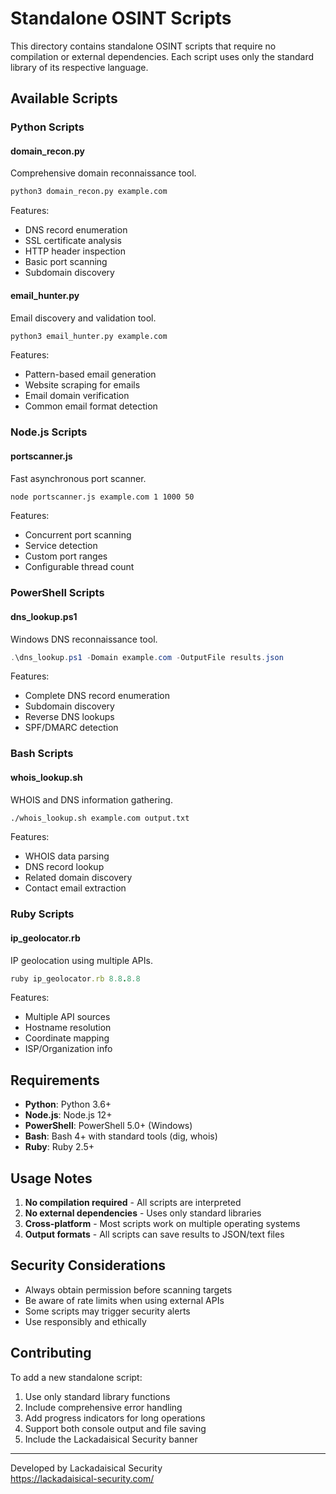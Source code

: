 # Standalone OSINT Scripts

This directory contains standalone OSINT scripts that require no compilation or external dependencies. Each script uses only the standard library of its respective language.

## Available Scripts

### Python Scripts

#### domain_recon.py
Comprehensive domain reconnaissance tool.
```bash
python3 domain_recon.py example.com
```
Features:
- DNS record enumeration
- SSL certificate analysis
- HTTP header inspection
- Basic port scanning
- Subdomain discovery

#### email_hunter.py
Email discovery and validation tool.
```bash
python3 email_hunter.py example.com
```
Features:
- Pattern-based email generation
- Website scraping for emails
- Email domain verification
- Common email format detection

### Node.js Scripts

#### portscanner.js
Fast asynchronous port scanner.
```bash
node portscanner.js example.com 1 1000 50
```
Features:
- Concurrent port scanning
- Service detection
- Custom port ranges
- Configurable thread count

### PowerShell Scripts

#### dns_lookup.ps1
Windows DNS reconnaissance tool.
```powershell
.\dns_lookup.ps1 -Domain example.com -OutputFile results.json
```
Features:
- Complete DNS record enumeration
- Subdomain discovery
- Reverse DNS lookups
- SPF/DMARC detection

### Bash Scripts

#### whois_lookup.sh
WHOIS and DNS information gathering.
```bash
./whois_lookup.sh example.com output.txt
```
Features:
- WHOIS data parsing
- DNS record lookup
- Related domain discovery
- Contact email extraction

### Ruby Scripts

#### ip_geolocator.rb
IP geolocation using multiple APIs.
```ruby
ruby ip_geolocator.rb 8.8.8.8
```
Features:
- Multiple API sources
- Hostname resolution
- Coordinate mapping
- ISP/Organization info

## Requirements

- **Python**: Python 3.6+
- **Node.js**: Node.js 12+
- **PowerShell**: PowerShell 5.0+ (Windows)
- **Bash**: Bash 4+ with standard tools (dig, whois)
- **Ruby**: Ruby 2.5+

## Usage Notes

1. **No compilation required** - All scripts are interpreted
2. **No external dependencies** - Uses only standard libraries
3. **Cross-platform** - Most scripts work on multiple operating systems
4. **Output formats** - All scripts can save results to JSON/text files

## Security Considerations

- Always obtain permission before scanning targets
- Be aware of rate limits when using external APIs
- Some scripts may trigger security alerts
- Use responsibly and ethically

## Contributing

To add a new standalone script:
1. Use only standard library functions
2. Include comprehensive error handling
3. Add progress indicators for long operations
4. Support both console output and file saving
5. Include the Lackadaisical Security banner

---
Developed by Lackadaisical Security  
https://lackadaisical-security.com/

